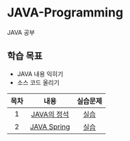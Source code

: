 # JAVA-Programming
JAVA 공부

## 학습 목표
- JAVA 내용 익히기
- 소스 코드 올리기

| 목차 | 내용 | 실습문제 |
|:---:|:---:|:---:|
| 1 |  [JAVA의 정석](https://github.com/kyeong-hyeok/Study/tree/main/JAVA/JAVA%EC%9D%98%20%EC%A0%95%EC%84%9D) | [실습](https://github.com/kyeong-hyeok/Study/blob/main/JAVA/JAVA%EC%9D%98%20%EC%A0%95%EC%84%9D/%EC%9E%90%EB%B0%94%EC%9D%98%EC%A0%95%EC%84%9D%20%EC%97%B0%EC%8A%B5%EB%AC%B8%EC%A0%9C.pdf) |
| 2 | [JAVA Spring]() | [실습]() |
